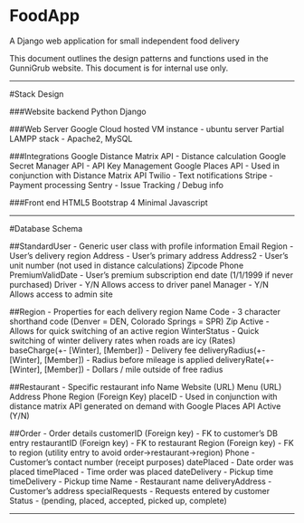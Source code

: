 # FoodApp
A Django web application for small independent food delivery

This document outlines the design patterns and functions used in the GunniGrub website. This document is for internal use only.

***
#Stack Design

###Website backend
Python Django

###Web Server
Google Cloud hosted VM instance - ubuntu server 
Partial LAMPP stack - Apache2, MySQL

###Integrations
Google Distance Matrix API - Distance calculation
Google Secret Manager API - API Key Management
Google Places API - Used in conjunction with Distance Matrix API
Twilio - Text notifications
Stripe - Payment processing
Sentry - Issue Tracking / Debug info

###Front end
HTML5
Bootstrap 4
Minimal Javascript

***
#Database Schema

##StandardUser - Generic user class with profile information
    Email
    Region - User’s delivery region
    Address - User’s primary address
    Address2 - User’s unit number (not used in distance calculations)
    Zipcode
    Phone
    PremiumValidDate - User’s premium subscription end date (1/1/1999 if never purchased)
    Driver - Y/N Allows access to driver panel
    Manager - Y/N Allows access to admin site

##Region - Properties for each delivery region
    Name
    Code - 3 character shorthand code (Denver = DEN, Colorado Springs = SPR)
    Zip
    Active - Allows for quick switching of an active region
    WinterStatus - Quick switching of winter delivery rates when roads are icy
    (Rates)
    baseCharge(+- [Winter], [Member]) - Delivery fee
    deliveryRadius(+- [Winter], [Member]) - Radius before mileage is applied
    deliveryRate(+- [Winter], [Member]) - Dollars / mile outside of free radius

##Restaurant - Specific restaurant info
    Name
    Website (URL)
    Menu (URL)
    Address
    Phone
    Region (Foreign Key)
    placeID - Used in conjunction with distance matrix API generated on demand with Google Places API
    Active (Y/N)

##Order - Order details
    customerID (Foreign key) - FK to customer’s DB entry
    restaurantID (Foreign key) - FK to restaurant
    Region (Foreign key) - FK to region (utility entry to avoid order->restaurant->region)
    Phone - Customer’s contact number (receipt purposes)
    datePlaced - Date order was placed
    timePlaced - Time order was placed
    dateDelivery - Pickup time
    timeDelivery - Pickup time
    Name - Restaurant name
    deliveryAddress - Customer’s address 
    specialRequests - Requests entered by customer
    Status - (pending, placed, accepted, picked up, complete)

***
